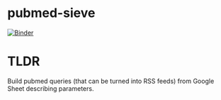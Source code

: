 # pubmed-sieve

[![Binder](https://mybinder.org/badge_logo.svg)](https://mybinder.org/v2/gh/hbhargava7/pubmed-sieve/HEAD?labpath=1.%20Query%20Builder.ipynb)

# TLDR
Build pubmed queries (that can be turned into RSS feeds) from Google Sheet describing parameters.

